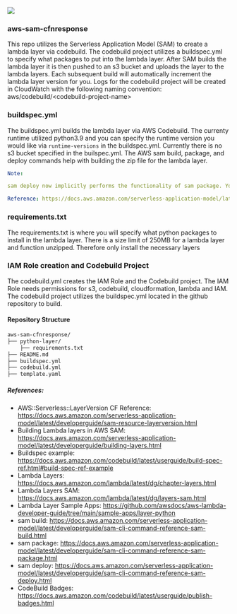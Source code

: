 ![](https://codebuild.us-east-1.amazonaws.com/badges?uuid=eyJlbmNyeXB0ZWREYXRhIjoiN2FvM2QzZnBCK1JjZjBTajQ5R0JlazZhOGo3c2toQktFRzVKNDNENlZ1YUU3Y1kyeEdkU2VTOGZxVllMVzh0UG9oeHBXM0Y0VGVrVloyYmUzSFNacjdRPSIsIml2UGFyYW1ldGVyU3BlYyI6InNUT3lrYmNpOVhsS2Q0aXIiLCJtYXRlcmlhbFNldFNlcmlhbCI6MX0%3D&branch=main)

### aws-sam-cfnresponse

This repo utilizes the Serverless Application Model (SAM) to create a lambda layer via codebuild. The codebuild project utilizes a buildspec.yml to specify what packages to put into the lambda layer. After SAM builds the lambda layer it is then pushed to an s3 bucket and uploads the layer to the lambda layers. Each subsequent build will automatically increment the lambda layer version for you. Logs for the codebuild project will be created in CloudWatch with the following naming convention: aws/codebuild/\<codebuild-project-name\>

### buildspec.yml

The buildspec.yml builds the lambda layer via AWS Codebuild. The currenty runtime utilized python3.9 and you can specify the runtime version you would like via `runtime-versions` in the buildspec.yml. Currently there is no s3 bucket specified in the builspec.yml. The AWS sam build, package, and deploy commands help with building the zip file for the lambda layer.

```yaml
Note:

sam deploy now implicitly performs the functionality of sam package. You can use the sam deploy command directly to package and deploy your application.

Reference: https://docs.aws.amazon.com/serverless-application-model/latest/developerguide/sam-cli-command-reference-sam-package.html
```

### requirements.txt

The requirements.txt is where you will specify what python packages to install in the lambda layer. There is a size limit of 250MB for a lambda layer and function unzipped. Therefore only install the necessary layers

### IAM Role creation and Codebuild Project

The codebuild.yml creates the IAM Role and the Codebuild project. The IAM Role needs permissions for s3, codebuild, cloudformation, lambda and IAM. The codebuild project utilizes the buildspec.yml located in the github repository to build. 

#### Repository Structure

```bash
aws-sam-cfnresponse/
├── python-layer/
    ├── requirements.txt
├── README.md
├── buildspec.yml
├── codebuild.yml
├── template.yaml
```
##### References:

+ AWS::Serverless::LayerVersion CF Reference: https://docs.aws.amazon.com/serverless-application-model/latest/developerguide/sam-resource-layerversion.html
+ Building Lambda layers in AWS SAM: https://docs.aws.amazon.com/serverless-application-model/latest/developerguide/building-layers.html
+ Buildspec example: https://docs.aws.amazon.com/codebuild/latest/userguide/build-spec-ref.html#build-spec-ref-example
+ Lambda Layers: https://docs.aws.amazon.com/lambda/latest/dg/chapter-layers.html
+ Lambda Layers SAM: https://docs.aws.amazon.com/lambda/latest/dg/layers-sam.html
+ Lambda Layer Sample Apps: https://github.com/awsdocs/aws-lambda-developer-guide/tree/main/sample-apps/layer-python
+ sam build: https://docs.aws.amazon.com/serverless-application-model/latest/developerguide/sam-cli-command-reference-sam-build.html
+ sam package: https://docs.aws.amazon.com/serverless-application-model/latest/developerguide/sam-cli-command-reference-sam-package.html
+ sam deploy: https://docs.aws.amazon.com/serverless-application-model/latest/developerguide/sam-cli-command-reference-sam-deploy.html
+ CodeBuild Badges: https://docs.aws.amazon.com/codebuild/latest/userguide/publish-badges.html

